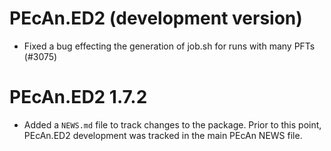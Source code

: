 # PEcAn.ED2 (development version)

* Fixed a bug effecting the generation of job.sh for runs with many PFTs (#3075)

# PEcAn.ED2 1.7.2

* Added a `NEWS.md` file to track changes to the package. Prior to this point, PEcAn.ED2 development was tracked in the main PEcAn NEWS file.
